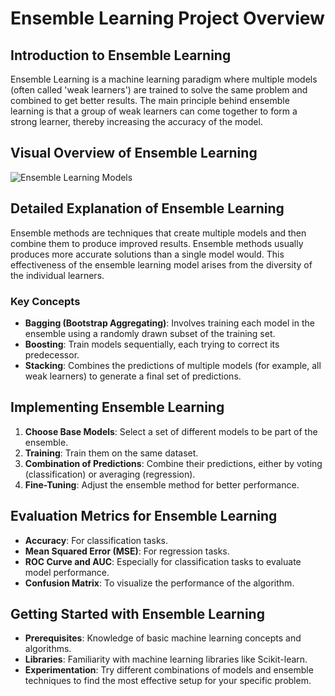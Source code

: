 
# Ensemble Learning Project Overview

## Introduction to Ensemble Learning
Ensemble Learning is a machine learning paradigm where multiple models (often called 'weak learners') are trained to solve the same problem and combined to get better results. The main principle behind ensemble learning is that a group of weak learners can come together to form a strong learner, thereby increasing the accuracy of the model.

## Visual Overview of Ensemble Learning
![Ensemble Learning Models](https://intuitivetutorial.com/wp-content/uploads/2023/05/ensemble_models.png)

## Detailed Explanation of Ensemble Learning
Ensemble methods are techniques that create multiple models and then combine them to produce improved results. Ensemble methods usually produces more accurate solutions than a single model would. This effectiveness of the ensemble learning model arises from the diversity of the individual learners.

### Key Concepts
- **Bagging (Bootstrap Aggregating)**: Involves training each model in the ensemble using a randomly drawn subset of the training set.
- **Boosting**: Train models sequentially, each trying to correct its predecessor.
- **Stacking**: Combines the predictions of multiple models (for example, all weak learners) to generate a final set of predictions.

## Implementing Ensemble Learning
1. **Choose Base Models**: Select a set of different models to be part of the ensemble.
2. **Training**: Train them on the same dataset.
3. **Combination of Predictions**: Combine their predictions, either by voting (classification) or averaging (regression).
4. **Fine-Tuning**: Adjust the ensemble method for better performance.

## Evaluation Metrics for Ensemble Learning
- **Accuracy**: For classification tasks.
- **Mean Squared Error (MSE)**: For regression tasks.
- **ROC Curve and AUC**: Especially for classification tasks to evaluate model performance.
- **Confusion Matrix**: To visualize the performance of the algorithm.

## Getting Started with Ensemble Learning
- **Prerequisites**: Knowledge of basic machine learning concepts and algorithms.
- **Libraries**: Familiarity with machine learning libraries like Scikit-learn.
- **Experimentation**: Try different combinations of models and ensemble techniques to find the most effective setup for your specific problem.


